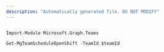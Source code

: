 ```yaml
---
description: "Automatically generated file. DO NOT MODIFY"
---
```


```powershellv2

Import-Module Microsoft.Graph.Teams

Get-MgTeamScheduleOpenShift -TeamId $teamId

```